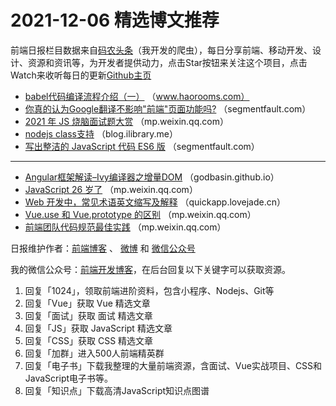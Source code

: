 # 2021-12-06 精选博文推荐

前端日报栏目数据来自[码农头条](http://hao.caibaojian.com.cn/)（我开发的爬虫），每日分享前端、移动开发、设计、资源和资讯等，为开发者提供动力，点击Star按钮来关注这个项目，点击Watch来收听每日的更新[Github主页](https://github.com/kujian/frontendDaily)
* [babel代码编译流程介绍（一）](https://www.haorooms.com/post/babel_parse_trans_ger1) （www.haorooms.com）
* [你真的认为Google翻译不影响&quot;前端&quot;页面功能吗?](https://segmentfault.com/a/1190000041067692) （segmentfault.com）
* [2021 年 JS 烧脑面试题大赏](https://mp.weixin.qq.com/s?__biz=MzA4Nzg0MDM5Nw==&mid=2247507749&idx=1&sn=8e35e1481fb70678946bb8386d59595f) （mp.weixin.qq.com）
* [nodejs class支持](http://blog.ilibrary.me/2021/12/05/nodejs-class支持) （blog.ilibrary.me）
* [写出整洁的 JavaScript 代码 ES6 版](https://segmentfault.com/a/1190000041065853) （segmentfault.com）

***
* [Angular框架解读&#8211;Ivy编译器之增量DOM](https://godbasin.github.io/2021/12/05/angular-design-ivy-5-incremental-dom/) （godbasin.github.io）
* [JavaScript 26 岁了](https://mp.weixin.qq.com/s?__biz=MzkxMjI3MTA1Mg==&mid=2247512247&idx=1&sn=4deec0dcf0898f7c415aae3d6429960f) （mp.weixin.qq.com）
* [Web 开发中，常见术语英文缩写及解释](https://quickapp.lovejade.cn/web-development-common-terms-abbreviations-and-explanations/) （quickapp.lovejade.cn）
* [Vue.use 和 Vue.prototype 的区别](https://mp.weixin.qq.com/s/RjDSWO269xoJklI7E360tQ) （mp.weixin.qq.com）
* [前端团队代码规范最佳实践](https://mp.weixin.qq.com/s?__biz=MzU3MDAyNDgwNA==&mid=2247493583&idx=1&sn=2696f9a94a32e87a7edf127370d1bddf) （mp.weixin.qq.com）

日报维护作者：[前端博客](http://caibaojian.com.cn/) 、 [微博](http://weibo.com/kujian) 和 [微信公众号](https://open.weixin.qq.com/qr/code?username=caibaojian_com)

我的微信公众号：[前端开发博客](https://open.weixin.qq.com/qr/code?username=caibaojian_com)，在后台回复以下关键字可以获取资源。

1. 回复「1024」，领取前端进阶资料，包含小程序、Nodejs、Git等
2. 回复「Vue」获取 Vue 精选文章
3. 回复「面试」获取 面试 精选文章
4. 回复「JS」获取 JavaScript 精选文章
5. 回复「CSS」获取 CSS 精选文章
6. 回复「加群」进入500人前端精英群
7. 回复「电子书」下载我整理的大量前端资源，含面试、Vue实战项目、CSS和JavaScript电子书等。
8. 回复「知识点」下载高清JavaScript知识点图谱